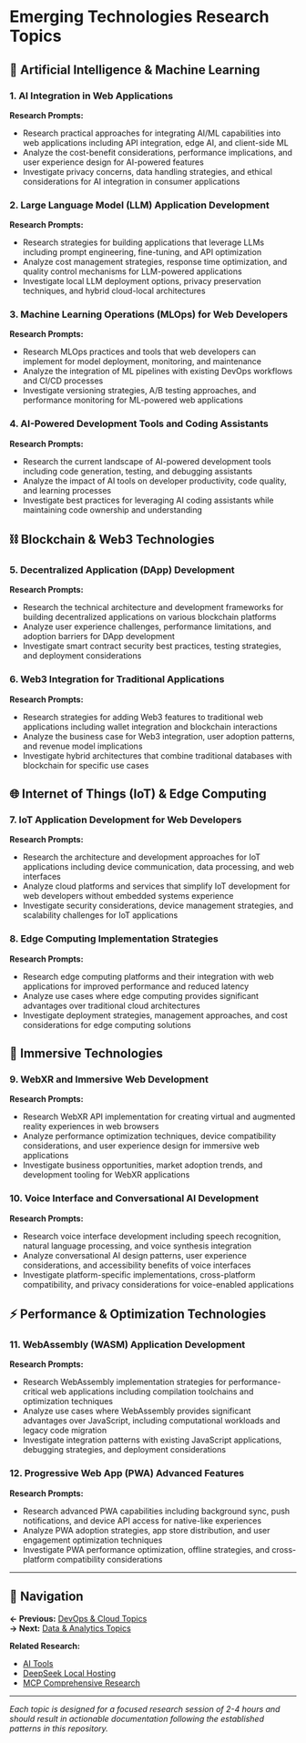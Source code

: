 # Emerging Technologies Research Topics

## 🤖 Artificial Intelligence & Machine Learning

### 1. AI Integration in Web Applications
**Research Prompts:**
- Research practical approaches for integrating AI/ML capabilities into web applications including API integration, edge AI, and client-side ML
- Analyze the cost-benefit considerations, performance implications, and user experience design for AI-powered features
- Investigate privacy concerns, data handling strategies, and ethical considerations for AI integration in consumer applications

### 2. Large Language Model (LLM) Application Development
**Research Prompts:**
- Research strategies for building applications that leverage LLMs including prompt engineering, fine-tuning, and API optimization
- Analyze cost management strategies, response time optimization, and quality control mechanisms for LLM-powered applications
- Investigate local LLM deployment options, privacy preservation techniques, and hybrid cloud-local architectures

### 3. Machine Learning Operations (MLOps) for Web Developers
**Research Prompts:**
- Research MLOps practices and tools that web developers can implement for model deployment, monitoring, and maintenance
- Analyze the integration of ML pipelines with existing DevOps workflows and CI/CD processes
- Investigate versioning strategies, A/B testing approaches, and performance monitoring for ML-powered web applications

### 4. AI-Powered Development Tools and Coding Assistants
**Research Prompts:**
- Research the current landscape of AI-powered development tools including code generation, testing, and debugging assistants
- Analyze the impact of AI tools on developer productivity, code quality, and learning processes
- Investigate best practices for leveraging AI coding assistants while maintaining code ownership and understanding

## ⛓️ Blockchain & Web3 Technologies

### 5. Decentralized Application (DApp) Development
**Research Prompts:**
- Research the technical architecture and development frameworks for building decentralized applications on various blockchain platforms
- Analyze user experience challenges, performance limitations, and adoption barriers for DApp development
- Investigate smart contract security best practices, testing strategies, and deployment considerations

### 6. Web3 Integration for Traditional Applications
**Research Prompts:**
- Research strategies for adding Web3 features to traditional web applications including wallet integration and blockchain interactions
- Analyze the business case for Web3 integration, user adoption patterns, and revenue model implications
- Investigate hybrid architectures that combine traditional databases with blockchain for specific use cases

## 🌐 Internet of Things (IoT) & Edge Computing

### 7. IoT Application Development for Web Developers
**Research Prompts:**
- Research the architecture and development approaches for IoT applications including device communication, data processing, and web interfaces
- Analyze cloud platforms and services that simplify IoT development for web developers without embedded systems experience
- Investigate security considerations, device management strategies, and scalability challenges for IoT applications

### 8. Edge Computing Implementation Strategies
**Research Prompts:**
- Research edge computing platforms and their integration with web applications for improved performance and reduced latency
- Analyze use cases where edge computing provides significant advantages over traditional cloud architectures
- Investigate deployment strategies, management approaches, and cost considerations for edge computing solutions

## 🥽 Immersive Technologies

### 9. WebXR and Immersive Web Development
**Research Prompts:**
- Research WebXR API implementation for creating virtual and augmented reality experiences in web browsers
- Analyze performance optimization techniques, device compatibility considerations, and user experience design for immersive web applications
- Investigate business opportunities, market adoption trends, and development tooling for WebXR applications

### 10. Voice Interface and Conversational AI Development
**Research Prompts:**
- Research voice interface development including speech recognition, natural language processing, and voice synthesis integration
- Analyze conversational AI design patterns, user experience considerations, and accessibility benefits of voice interfaces
- Investigate platform-specific implementations, cross-platform compatibility, and privacy considerations for voice-enabled applications

## ⚡ Performance & Optimization Technologies

### 11. WebAssembly (WASM) Application Development
**Research Prompts:**
- Research WebAssembly implementation strategies for performance-critical web applications including compilation toolchains and optimization techniques
- Analyze use cases where WebAssembly provides significant advantages over JavaScript, including computational workloads and legacy code migration
- Investigate integration patterns with existing JavaScript applications, debugging strategies, and deployment considerations

### 12. Progressive Web App (PWA) Advanced Features
**Research Prompts:**
- Research advanced PWA capabilities including background sync, push notifications, and device API access for native-like experiences
- Analyze PWA adoption strategies, app store distribution, and user engagement optimization techniques
- Investigate PWA performance optimization, offline strategies, and cross-platform compatibility considerations

---

## 🔗 Navigation

**← Previous:** [DevOps & Cloud Topics](./devops-cloud-topics.md)  
**→ Next:** [Data & Analytics Topics](./data-analytics-topics.md)

**Related Research:**
- [AI Tools](../../ai-tools/README.md)
- [DeepSeek Local Hosting](../../ai-tools/deepseek-local-hosting/README.md)
- [MCP Comprehensive Research](../../mcp/mcp-comprehensive-research/README.md)

---

*Each topic is designed for a focused research session of 2-4 hours and should result in actionable documentation following the established patterns in this repository.*